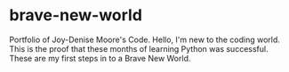 # brave-new-world
Portfolio of Joy-Denise Moore's Code.
 Hello, I'm new to the coding world. This is the proof that these months of learning Python was successful. These are my first steps in to a Brave New World.
